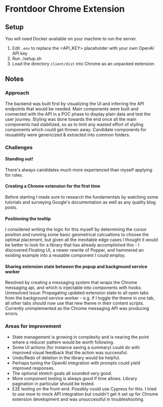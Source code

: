 # Frontdoor Chrome Extension

## Setup

You will need Docker available on your machine to run the server.

1. Edit `.env` to replace the <API_KEY> placeholder with your own OpenAI API key
2. Run ./setup.sh
3. Load the directory `client/dist` into Chrome as an unpacked extension


## Notes

### Approach
The backend was built first by visualizing the UI and inferring the API endpoints that would be needed.
Main components were built and connected with the API in a POC phase to display plain data and test the user journey.
Styling was done towards the end once all the main components had stabilized, so as to limit any wasted effort of styling components which could get thrown away.
Candidate components for reusability were genericized & extracted into common folders.


### Challenges

#### Standing out!
There's always candidates much more experienced than myself applying for roles.

#### Creating a Chrome extension for the first time
Before starting I made sure to research the fundamentals by watching some tutorials and surveying Google's documentation as well as any quality blog posts.


#### Positioning the tooltip
I considered writing the logic for this myself by determining the cursor position and running some basic geometrical calcuations to choose the optimal placement, but given all the inevitable edge cases I thought it would be better to look for a library that has already accomplished this - I discovered Floating UI, a newer rewrite of Popper, and hammered an existing example into a reusable component I could employ.


#### Sharing extension state between the popup and background service worker
Resolved by creating a messaging system that wraps the Chrome messaging api, and which is injectable into components with hooks.
Unresolved issue: Propagating updated extension state to all open tabs from the background service worker - e.g. if I toggle the theme in one tab, all other tabs should now use that new theme in their content scripts. Currently unimplemented as the Chrome messaging API was producing errors.


### Areas for improvement
* State management is growing in complexity and is nearing the point where a reducer pattern would be worth following.
* Some UI actions (for instance saving a summary) could do with improved visual feedback that the action was successful.  
* Undo/Redo of deletion in the library would be helpful.  
* Perhaps tuning the OpenAI integration with prompts could yield improved responses.
* The optional stretch goals all sounded very good.  
* More component testing is always good if time allows. Library pagination in particular should be tested.  
* E2E testing on the front-end. Possibly could use Cypress for this. I tried to use msw to mock API integration but couldn't get it set up for Chrome extension development and was unsuccessful in troubleshooting.
